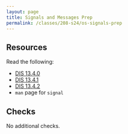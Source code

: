 ```yaml
---
layout: page
title: Signals and Messages Prep
permalink: /classes/208-s24/os-signals-prep
---
```


<!--

## Overview

## Basic Learning Objectives

## Advanced Learning Objectives
-->

## Resources
Read the following:
* [DIS 13.4.0](https://diveintosystems.org/book/C13-OS/ipc.html)
* [DIS 13.4.1](https://diveintosystems.org/book/C13-OS/ipc_signals.html)
* [DIS 13.4.2](https://diveintosystems.org/book/C13-OS/ipc_msging.html)
* `man` page for `signal`

## Checks
No additional checks.